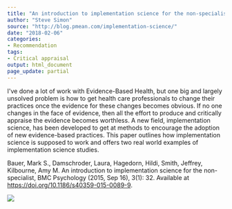 ```yaml
---
title: "An introduction to implementation science for the non-specialist"
author: "Steve Simon"
source: "http://blog.pmean.com/implementation-science/"
date: "2018-02-06"
categories:
- Recommendation
tags:
- Critical appraisal
output: html_document
page_update: partial
---
```


I've done a lot of work with Evidence-Based Health, but one big and
largely unsolved problem is how to get health care professionals to
change their practices once the evidence for these changes becomes
obvious. If no one changes in the face of evidence, then all the effort
to produce and critically appraise the evidence becomes worthless. A new
field, implementation science, has been developed to get at methods to
encourage the adoption of new evidence-based practices. This paper
outlines how implementation science is supposed to work and offers two
real world examples of implementation science studies.

<!---More--->

Bauer, Mark S., Damschroder, Laura, Hagedorn, Hildi, Smith, Jeffrey,
Kilbourne, Amy M. An introduction to implementation science for the
non-specialist, BMC Psychology (2015, Sep 16),
3(1): 32. Available at <https://doi.org/10.1186/s40359-015-0089-9>.

![](http://www.pmean.com/new-images/18/implementation-science01.png)




